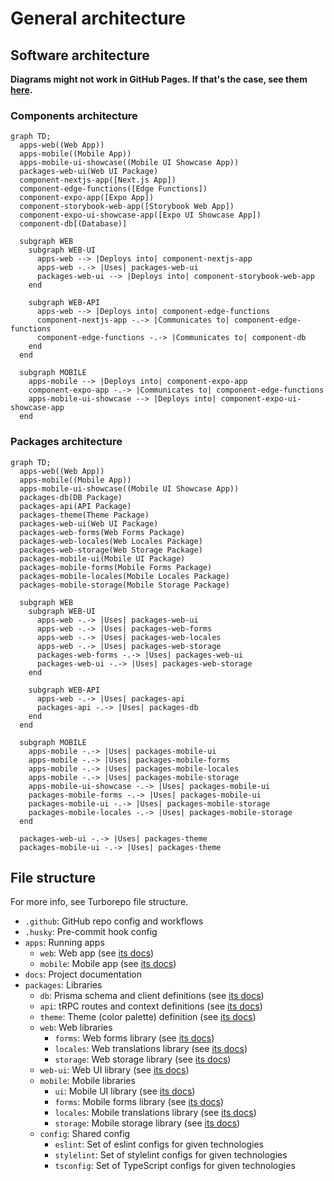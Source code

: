 # General architecture

## Software architecture

**Diagrams might not work in GitHub Pages. If that's the case, see them
[here](https://github.com/Rock-n-Prog/web-ts-monorepo-starter-pack/blob/main/docs/architecture/general.md).**

### Components architecture

```mermaid
graph TD;
  apps-web((Web App))
  apps-mobile((Mobile App))
  apps-mobile-ui-showcase((Mobile UI Showcase App))
  packages-web-ui(Web UI Package)
  component-nextjs-app([Next.js App])
  component-edge-functions([Edge Functions])
  component-expo-app([Expo App])
  component-storybook-web-app([Storybook Web App])
  component-expo-ui-showcase-app([Expo UI Showcase App])
  component-db[(Database)]
  
  subgraph WEB
    subgraph WEB-UI
      apps-web --> |Deploys into| component-nextjs-app
      apps-web -.-> |Uses| packages-web-ui
      packages-web-ui --> |Deploys into| component-storybook-web-app
    end
    
    subgraph WEB-API
      apps-web --> |Deploys into| component-edge-functions
      component-nextjs-app -.-> |Communicates to| component-edge-functions
      component-edge-functions -.-> |Communicates to| component-db
    end
  end
  
  subgraph MOBILE
    apps-mobile --> |Deploys into| component-expo-app
    component-expo-app -.-> |Communicates to| component-edge-functions
    apps-mobile-ui-showcase --> |Deploys into| component-expo-ui-showcase-app
  end
```

### Packages architecture

```mermaid
graph TD;
  apps-web((Web App))
  apps-mobile((Mobile App))
  apps-mobile-ui-showcase((Mobile UI Showcase App))
  packages-db(DB Package)
  packages-api(API Package)
  packages-theme(Theme Package)
  packages-web-ui(Web UI Package)
  packages-web-forms(Web Forms Package)
  packages-web-locales(Web Locales Package)
  packages-web-storage(Web Storage Package)
  packages-mobile-ui(Mobile UI Package)
  packages-mobile-forms(Mobile Forms Package)
  packages-mobile-locales(Mobile Locales Package)
  packages-mobile-storage(Mobile Storage Package)
  
  subgraph WEB
    subgraph WEB-UI
      apps-web -.-> |Uses| packages-web-ui
      apps-web -.-> |Uses| packages-web-forms
      apps-web -.-> |Uses| packages-web-locales
      apps-web -.-> |Uses| packages-web-storage
      packages-web-forms -.-> |Uses| packages-web-ui
      packages-web-ui -.-> |Uses| packages-web-storage
    end
    
    subgraph WEB-API
      apps-web -.-> |Uses| packages-api
      packages-api -.-> |Uses| packages-db
    end
  end
  
  subgraph MOBILE
    apps-mobile -.-> |Uses| packages-mobile-ui
    apps-mobile -.-> |Uses| packages-mobile-forms
    apps-mobile -.-> |Uses| packages-mobile-locales
    apps-mobile -.-> |Uses| packages-mobile-storage
    apps-mobile-ui-showcase -.-> |Uses| packages-mobile-ui
    packages-mobile-forms -.-> |Uses| packages-mobile-ui
    packages-mobile-ui -.-> |Uses| packages-mobile-storage
    packages-mobile-locales -.-> |Uses| packages-mobile-storage
  end
  
  packages-web-ui -.-> |Uses| packages-theme
  packages-mobile-ui -.-> |Uses| packages-theme
```

## File structure

For more info, see Turborepo file structure.

- `.github`: GitHub repo config and workflows
- `.husky`: Pre-commit hook config
- `apps`: Running apps
  - `web`: Web app (see [its docs](./apps/web.md))
  - `mobile`: Mobile app (see [its docs](./apps/mobile.md))
- `docs`: Project documentation
- `packages`: Libraries
  - `db`: Prisma schema and client definitions (see [its docs](./packages/db.md))
  - `api`: tRPC routes and context definitions (see [its docs](./packages/api.md))
  - `theme`: Theme (color palette) definition (see [its docs](./packages/theme.md))
  - `web`: Web libraries
    - `forms`: Web forms library (see [its docs](./packages/web/forms.md))
    - `locales`: Web translations library (see [its docs](./packages/web/locale.md))
    - `storage`: Web storage library (see [its docs](./packages/web/storage.md))
  - `web-ui`: Web UI library (see [its docs](./packages/web-ui.md))
  - `mobile`: Mobile libraries
    - `ui`: Mobile UI library (see [its docs](./packages/mobile/ui.md))
    - `forms`: Mobile forms library (see [its docs](./packages/mobile/forms.md))
    - `locales`: Mobile translations library (see [its docs](./packages/mobile/locales.md))
    - `storage`: Mobile storage library (see [its docs](./packages/mobile/storage.md))
  - `config`: Shared config
    - `eslint`: Set of eslint configs for given technologies
    - `stylelint`: Set of stylelint configs for given technologies
    - `tsconfig`: Set of TypeScript configs for given technologies
